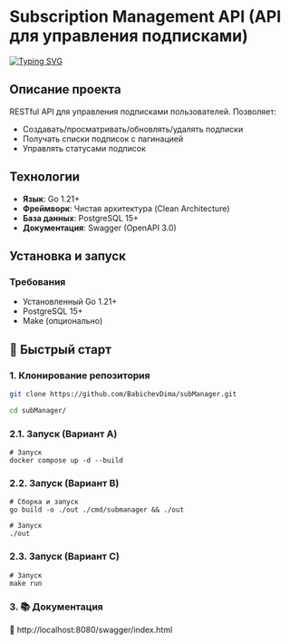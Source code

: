 # Subscription Management API (API для управления подписками)

[![Typing SVG](https://readme-typing-svg.herokuapp.com?color=%2336BCF7&lines=Subscription+Management+API)](https://git.io/typing-svg)

## Описание проекта

RESTful API для управления подписками пользователей. Позволяет:

- Создавать/просматривать/обновлять/удалять подписки
- Получать списки подписок с пагинацией
- Управлять статусами подписок

## Технологии

- **Язык**: Go 1.21+
- **Фреймворк**: Чистая архитектура (Clean Architecture)
- **База данных**: PostgreSQL 15+
- **Документация**: Swagger (OpenAPI 3.0)

## Установка и запуск

### Требования

- Установленный Go 1.21+
- PostgreSQL 15+
- Make (опционально)

## 🚀 Быстрый старт

### 1. Клонирование репозитория

```bash
git clone https://github.com/BabichevDima/subManager.git

cd subManager/
```

### 2.1. Запуск (Вариант A)

```
# Запуск
docker compose up -d --build
```

### 2.2. Запуск (Вариант B)

```
# Сборка и запуск
go build -o ./out ./cmd/submanager && ./out

# Запуск
./out
```

### 2.3. Запуск (Вариант C)

```
# Запуск
make run
```

### 3. 📚 Документация

🔗 http://localhost:8080/swagger/index.html
